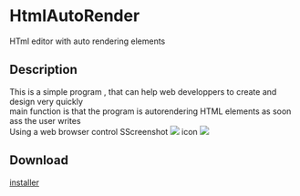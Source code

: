 # HtmlAutoRender
HTml editor with auto rendering elements


<h2>
Description
</h2>
This is a simple program , that can help web developpers to create and design very quickly </br>
main function is that the program is autorendering HTML elements as soon ass the user writes</br>
Using a web browser control 


<appearance>
SScreenshot
<img src='http://i.imgur.com/i1fYUlf.png' />
icon
<img src='http://i.imgur.com/FpYRH0U.jpg' /> 

<h2>Download</h2>
<a href='https://www.dropbox.com/s/iyqc8f6lwltr7ja/AutoRender.zip?dl=0' >
  installer 
</a>
